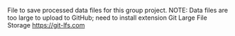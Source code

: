 File to save processed data files for this group project.
NOTE: Data files are too large to upload to GitHub; need to install extension Git Large File Storage https://git-lfs.com
